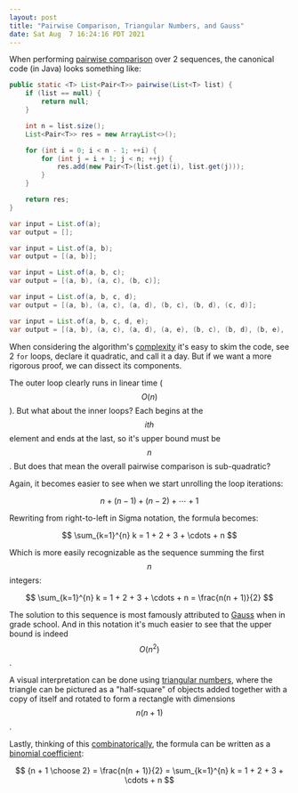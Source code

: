 ```yaml
---
layout: post
title: "Pairwise Comparison, Triangular Numbers, and Gauss"
date: Sat Aug  7 16:24:16 PDT 2021
---
```


When performing [pairwise comparison](https://en.wikipedia.org/wiki/Pairwise_comparison)
over 2 sequences, the canonical code (in Java) looks something like:

```java
public static <T> List<Pair<T>> pairwise(List<T> list) {
    if (list == null) {
        return null;
    }

    int n = list.size();
    List<Pair<T>> res = new ArrayList<>();

    for (int i = 0; i < n - 1; ++i) {
        for (int j = i + 1; j < n; ++j) {
            res.add(new Pair<T>(list.get(i), list.get(j)));
        }
    }

    return res;
}

var input = List.of(a);
var output = [];

var input = List.of(a, b);
var output = [(a, b)];

var input = List.of(a, b, c);
var output = [(a, b), (a, c), (b, c)];

var input = List.of(a, b, c, d);
var output = [(a, b), (a, c), (a, d), (b, c), (b, d), (c, d)];

var input = List.of(a, b, c, d, e);
var output = [(a, b), (a, c), (a, d), (a, e), (b, c), (b, d), (b, e), (c, d), (c, e), (d, e)];
```

When considering the algorithm's [complexity](https://en.wikipedia.org/wiki/Time_complexity)
it's easy to skim the code, see 2 `for` loops, declare it quadratic, and call it a day. But if
we want a more rigorous proof, we can dissect its components.

The outer loop clearly runs in linear time ($$O(n)$$). But what about the inner loops? Each
begins at the $$ith$$ element and ends at the last, so it's upper bound must be $$n$$. But does
that mean the overall pairwise comparison is sub-quadratic?

Again, it becomes easier to see when we start unrolling the loop iterations:

$$
n + (n - 1) + (n - 2) + \cdots + 1
$$

Rewriting from right-to-left in Sigma notation, the formula becomes:

$$
\sum_{k=1}^{n} k = 1 + 2 + 3 + \cdots + n
$$

Which is more easily recognizable as the sequence summing the first $$n$$ integers:

$$
\sum_{k=1}^{n} k = 1 + 2 + 3 + \cdots + n = \frac{n(n + 1)}{2}
$$

The solution to this sequence is most famously attributed to [Gauss](https://en.wikipedia.org/wiki/Carl_Friedrich_Gauss#Anecdotes) when in grade school. And in this notation it's much easier to see that the upper bound is indeed $$O(n^2)$$.

A visual interpretation can be done using [triangular numbers](https://en.wikipedia.org/wiki/Triangular_number), where the triangle can be pictured as a "half-square" of objects added together with
a copy of itself and rotated to form a rectangle with dimensions $$n(n + 1)$$.

Lastly, thinking of this [combinatorically](https://en.wikipedia.org/wiki/Combinatorics), the formula
can be written as a [binomial coefficient](https://en.wikipedia.org/wiki/Binomial_coefficient):

$$
{n + 1 \choose 2} = \frac{n(n + 1)}{2} = \sum_{k=1}^{n} k = 1 + 2 + 3 + \cdots + n
$$
